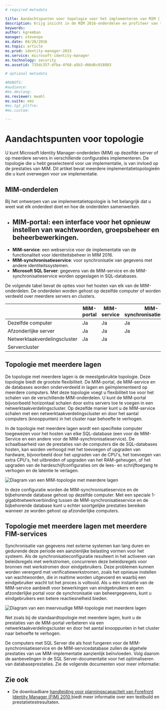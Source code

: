 ```yaml
---
# required metadata

title: Aandachtspunten voor topologie voor het implementeren van MIM | Microsoft Identity Manager
description: Krijg inzicht in de MIM 2016-onderdelen en profiteer van tips voor het implementeren ervan in uw omgeving.
keywords:
author: kgremban
manager: stevenpo
ms.date: 04/28/2016
ms.topic: article
ms.prod: identity-manager-2015
ms.service: microsoft-identity-manager
ms.technology: security
ms.assetid: 735dc357-dfba-4f68-a5b3-d66d6c018803

# optional metadata

#ROBOTS:
#audience:
#ms.devlang:
ms.reviewer: mwahl
ms.suite: ems
#ms.tgt_pltfrm:
#ms.custom:

---
```



# Aandachtspunten voor topologie
U kunt Microsoft Identity Manager-onderdelen (MIM) op dezelfde server of op meerdere servers in verschillende configuraties implementeren. De topologie die u hebt geselecteerd voor uw implementatie, is van invloed op de prestaties van MIM. Dit artikel bevat meerdere implementatietopologieën die u kunt overwegen voor uw implementatie.

## MIM-onderdelen
Bij het ontwerpen van uw implementatietopologie is het belangrijk dat u weet wat elk onderdeel doet en hoe de onderdelen samenwerken.

- **MIM-portal**: een interface voor het opnieuw instellen van wachtwoorden, groepsbeheer en beheerbewerkingen.
    -
- **MIM-service**: een webservice voor de implementatie van de functionaliteit voor identiteitsbeheer in MIM 2016.
- **MIM-synchronisatieservice**: voor synchronisatie van gegevens met andere identiteitssystemen.
- **Microsoft SQL Server**: gegevens van de MIM-service en de MIM-synchronisatieservice worden opgeslagen in SQL-databases.

De volgende tabel bevat de opties voor het hosten van elk van de MIM-onderdelen. De onderdelen worden gehost op dezelfde computer of worden verdeeld over meerdere servers en clusters.

| | MIM-portal | MIM-service | MIM-synchronisatieservice | SQL Server |
| --- | --- | --- | --- | --- |
| Dezelfde computer | Ja | Ja | Ja | Ja |
| Afzonderlijke server | Ja | Ja | Ja | Ja |
| Netwerktaakverdelingscluster | Ja | Ja | | |
| Servercluster | | | | Ja |


## Topologie met meerdere lagen
De topologie met meerdere lagen is de meestgebruikte topologie. Deze topologie biedt de grootste flexibiliteit. De MIM-portal, de MIM-service en de databases worden onderverdeeld in lagen en geïmplementeerd op meerdere computers. Met deze topologie voegt u flexibiliteit toe voor het schalen van de verschillende MIM-onderdelen. U kunt de MIM-portal bijvoorbeeld horizontaal schalen door extra servers toe te voegen in een netwerktaakverdelingscluster. Op dezelfde manier kunt u de MIM-service schalen met een netwerktaakverdelingscluster en door het aantal computers (knooppunten) in het cluster naar behoefte te verhogen.

In de topologie met meerdere lagen wordt een specifieke computer toegewezen voor het hosten van elke SQL-database (een voor de MIM-Service en een andere voor de MIM-synchronisatieservice). De schaalbaarheid van de prestaties van de computers die de SQL-databases hosten, kan worden verhoogd met het toevoegen of upgraden van hardware, bijvoorbeeld door het upgraden van de CPU's, het toevoegen van extra CPU's, het uitbreiden of upgraden van het RAM-geheugen, of het upgraden van de hardeschijfconfiguraties om de lees- en schrijftoegang te verhogen en de latentie te verlagen.

![Diagram van een MIM-topologie met meerdere lagen](media/MIM-topo-multitier.png)

In deze configuratie worden de MIM-synchronisatieservice en de bijbehorende database gehost op dezelfde computer. Met een speciale 1-gigabitnetwerkverbinding tussen de MIM-synchronisatieservice en de bijbehorende database kunt u echter soortgelijke prestaties bereiken wanneer ze worden gehost op afzonderlijke computers.


## Topologie met meerdere lagen met meerdere FIM-services
Synchronisatie van gegevens met externe systemen kan lang duren en gedurende deze periode een aanzienlijke belasting vormen voor het systeem. Als de synchronisatieconfiguratie resulteert in het activeren van beleidsregels met werkstromen, concurreren deze beleidsregels voor bronnen met werkstromen door eindgebruikers. Deze problemen kunnen worden verergerd met verificatiewerkstromen, zoals het opnieuw instellen van wachtwoorden, die in realtime worden uitgevoerd en waarbij een eindgebruiker wacht tot het proces is voltooid. Als u één instantie van de MIM-service aanbiedt voor bewerkingen van eindgebruikers en een afzonderlijke portal voor de synchronisatie van beheergegevens, kunt u eindgebruikers een betere reactiesnelheid bieden.

![Diagram van een meervoudige MIM-topologie met meerdere lagen](media/MIM-topo-multitier-multiservice.png)

Net zoals bij de standaardtopologie met meerdere lagen, kunt u de prestaties van de MIM-portal verbeteren via een netwerktaakverdelingscluster en door het aantal knooppunten in het cluster naar behoefte te verhogen.

De computers met SQL Server die als host fungeren voor de MIM-synchronisatieservice en de MIM-servicedatabase zullen de algehele prestaties van uw MIM-implementatie aanzienlijk beïnvloeden. Volg daarom de aanbevelingen in de SQL Server-documentatie voor het optimaliseren van databaseprestaties. Zie de volgende documenten voor meer informatie:

## Zie ook
- De downloadbare [handleiding voor planningscapaciteit van Forefront Identity Manager (FIM) 2010 ](http://go.microsoft.com/fwlink/?LinkId=200180) biedt meer informatie over een testbuild en prestatietestresultaten.


<!--HONumber=Apr16_HO4-->


